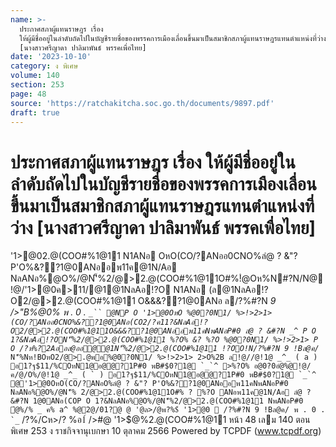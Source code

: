 ```yaml
---
name: >-
  ประกาศสภาผู้แทนราษฎร เรื่อง
  ให้ผู้มีชื่ออยู่ในลำดับถัดไปในบัญชีรายชื่อของพรรคการเมืองเลื่อนขึ้นมาเป็นสมาชิกสภาผู้แทนราษฎรแทนตำแหน่งที่ว่าง
  [นางสาวศรีญาดา ปาลิมาพันธ์ พรรคเพื่อไทย]
date: '2023-10-10'
category: ง พิเศษ
volume: 140
section: 253
page: 48
source: 'https://ratchakitcha.soc.go.th/documents/9897.pdf'
draft: true
---
```


# ประกาศสภาผู้แทนราษฎร เรื่อง ให้ผู้มีชื่ออยู่ในลำดับถัดไปในบัญชีรายชื่อของพรรคการเมืองเลื่อนขึ้นมาเป็นสมาชิกสภาผู้แทนราษฎรแทนตำแหน่งที่ว่าง [นางสาวศรีญาดา ปาลิมาพันธ์ พรรคเพื่อไทย]

'1>@02.@(COO#%1@11 N1ANอ OหO(CO/?ANออ0CNO%ลํ@ ? &"? P'O%&??1@0ANออพ11ค@1N/Aอ NลANอ%@O%/@N'็%2/@>2.@(COO#%1@11O#%!ํ@Oห%N#?N/N@ !@/'1>@0ค>11/@1@1NลAอ!?O N1ANอ (ล@1NลAอ!?O2/@>2.@(COO#%1@11 O&&&??1@0ANอ ล/?%#?N _9 />"B%@0% พ . 0 . `_`` @NP O '1>@0OหO %@0?0N1/ %>!>2>1> (CO/?ANออ0CNO%&??1@0ANอ(CO2/?ค11?&NลAอ!?O2/@>2.@(COO#%1@11O&&&??1@0ANออพ11คNพANอP#0 ลํ@ ? &#?N _^ P O 1?&NลAอ!?ON'็%2/@>2.@(COO#%1@11 %?O% &? %?O %@0?0N1/ %>!>2>1> P O /?ห%?2Aออล@ออ@@1N'็%2/@>2.@(COO#%1@11 !?OO!N/?%#?N 9 !Bล@ค/ `_`` N'็%Nห!BOหO2/@>.@พอ%@0?0N1/ %>!>2>1> 2>O%2B ล!@//@!1@ _^_ ( a ) อ1?ฐ$11/%COหN1@อ@@?1P#0 พB#$0?1@ `_`^ >%?O% อ@0?0อํ@%@!@/ค/@/O%/@!1@ _^_ ( ` ) อ1?ฐ$11/%COหN1@อ@@?1P#0 พB#$0?1@ `_`^ @'1>@0OหO(CO/?ANอO%ลํ@ ? &"? P'O%&??1@0ANออพ11คNพANอP#0 NลANอ%@O%/@N'็% 2/@>2.@(COO#%1@11O#% ? %?O ANอพ11ค@1N/Aอ ลํ@ ? &#?N 1@0ANอ(COP O 1?&NลANอ%@O%/@N'็%2/@>2.@(COO#%1@11 NพANอP#0 ํ@%/% _ ค% a^ %@2@/01?@ @ '@ล>/@พ?%$์ '1>@0  /?%#?N 9 !Bล@ค/ พ . 0 . `_`` /?%/Cห>/? %อ1์ />#@ '1>$@%2.@(COO#%1@11 หน้า 48 เลม 140 ตอนพิเศษ 253 ง ราชกิจจานุเบกษา 10 ตุลาคม 2566 Powered by TCPDF (www.tcpdf.org)
